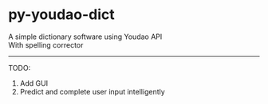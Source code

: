 # py-youdao-dict
A simple dictionary software using Youdao API  
With spelling corrector

---
TODO:
1. Add GUI
2. Predict and complete user input intelligently
